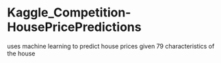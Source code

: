 # Kaggle_Competition-HousePricePredictions
uses machine learning to predict house prices given 79 characteristics of the house
